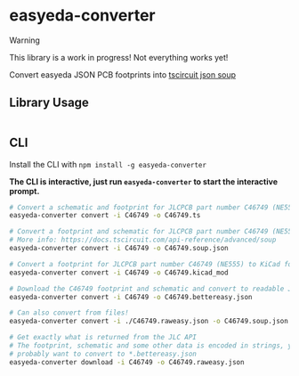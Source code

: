 # easyeda-converter

> [!WARNING]
> This library is a work in progress! Not everything works yet!

Convert easyeda JSON PCB footprints into [tscircuit json soup](https://docs.tscircuit.com/api-reference/advanced/soup)

## Library Usage

```ts

```

## CLI

Install the CLI with `npm install -g easyeda-converter`

**The CLI is interactive, just run `easyeda-converter` to
start the interactive prompt.**

```sh
# Convert a schematic and footprint for JLCPCB part number C46749 (NE555) to tscircuit component
easyeda-converter convert -i C46749 -o C46749.ts

# Convert a footprint and schematic for JLCPCB part number C46749 (NE555) to tscircuit soup JSON
# More info: https://docs.tscircuit.com/api-reference/advanced/soup
easyeda-converter convert -i C46749 -o C46749.soup.json

# Convert a footprint for JLCPCB part number C46749 (NE555) to KiCad footprint
easyeda-converter convert -i C46749 -o C46749.kicad_mod

# Download the C46749 footprint and schematic and convert to readable JSON
easyeda-converter convert -i C46749 -o C46749.bettereasy.json

# Can also convert from files!
easyeda-converter convert -i ./C46749.raweasy.json -o C46749.soup.json

# Get exactly what is returned from the JLC API
# The footprint, schematic and some other data is encoded in strings, you
# probably want to convert to *.bettereasy.json
easyeda-converter download -i C46749 -o C46749.raweasy.json
```
